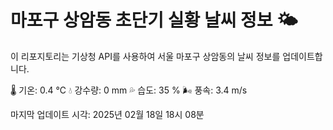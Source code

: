 
# 마포구 상암동 초단기 실황 날씨 정보 🌤️

이 리포지토리는 기상청 API를 사용하여 서울 마포구 상암동의 날씨 정보를 업데이트합니다. 

🌡️ 기온: 0.4 ℃
💧 강수량: 0 mm
💦 습도: 35 %
🌬️ 풍속: 3.4 m/s

마지막 업데이트 시각: 2025년 02월 18일 18시 08분    
